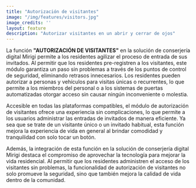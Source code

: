 ```yaml
---
title: "Autorización de visitantes"
image: "/img/features/visitors.jpg"
image_credits: ''
layout: feature
description: "Autorizar visitantes en un abrir y cerrar de ojos"
---
```

La función **"AUTORIZACIÓN DE VISITANTES"** en la solución de conserjería digital Mirigi permite a los residentes agilizar el proceso de entrada de sus invitados. Al permitir que los residentes pre-registren a los visitantes, este módulo garantiza un paso sin problemas a través de los puntos de control de seguridad, eliminando retrasos innecesarios. Los residentes pueden autorizar a personas y vehículos para visitas únicas o recurrentes, lo que permite a los miembros del personal o a los sistemas de puertas automatizadas otorgar acceso sin causar ningún inconveniente o molestia.

Accesible en todas las plataformas compatibles, el módulo de autorización de visitantes ofrece una experiencia sin complicaciones, lo que permite a los usuarios administrar las entradas de invitados de manera eficiente. Ya sea que se trate de un visitante único o un invitado habitual, esta función mejora la experiencia de vida en general al brindar comodidad y tranquilidad con solo tocar un botón.

Además, la integración de esta función en la solución de conserjería digital Mirigi destaca el compromiso de aprovechar la tecnología para mejorar la vida residencial. Al permitir que los residentes administren el acceso de los visitantes sin problemas, la funcionalidad de autorización de visitantes no solo promueve la seguridad, sino que también mejora la calidad de vida dentro de la comunidad.

